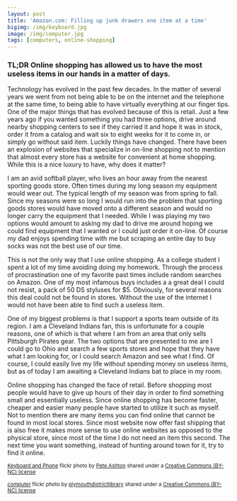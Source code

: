 ```yaml
---
layout: post
title: 'Amazon.com: Filling up junk drawers one item at a time'
bigimg: /img/keyboard.jpg
image: /img/computer.jpg
tags: [computers, online-shopping]
---
```


### TL;DR Online shopping has allowed us to have the most useless items in our hands in a matter of days.




Technology has evolved in the past few decades. In the matter of several years we went from not being able to be on the internet and the telephone at the same time, to being able to have virtually everything at our finger tips. One of the major things that has evolved because of this is retail. Just a few years ago if you wanted something you had three options, drive around nearby shopping centers to see if they carried it and hope it was in stock, order it from a catalog and wait six to eight weeks for it to come in, or simply go without said item. Luckily things have changed. There have been an explosion of websites that specialize in on-line shopping not to mention that almost every store has a website for convenient at home shopping. While this is a nice luxury to have, why does it matter?

I am an avid softball player, who lives an hour away from the nearest sporting goods store. Often times during my long season my equipment would wear out. The typical length of my season was from spring to fall. Since my seasons were so long I would run into the problem that sporting goods stores would have moved onto a different season and would no longer carry the equipment that I needed. While I was playing my two options would amount to asking my dad to drive me around hoping we could find equipment that I wanted or I could just order it on-line. Of course my dad enjoys spending time with me but scraping an entire day to buy socks was not the best use of our time.

This is not the only way that I use online shopping. As a college student I spent a lot of my time avoiding doing my homework. Through the process of procrastination one of my favorite past times include random searches on Amazon. One of my most infamous buys includes a a great deal I could not resist, a pack of 50 DS styluses for $5. Obviously, for several reasons this deal could not be found in stores. Without the use of the internet I would not have been able to find such a useless item.

One of my biggest problems is that I support a sports team outside of its region. I am a Cleveland Indians fan, this is unfortunate for a couple reasons, one of which is that where I am from an area that only sells Pittsburgh Pirates gear. The two options that are presented to me are I could go to Ohio and search a few sports stores and hope that they have what I am looking for, or I could search Amazon and see what I find. Of course, I could easily live my life without spending money on useless items, but as of today I am awaiting a Cleveland Indians bat to place in my room.

Online shopping has changed the face of retail. Before shopping most people would have to give up hours of their day in order to find something small and essentially useless. Since online shopping has become faster, cheaper and easier many people have started to utilize it such as myself. Not to mention there are many items you can find online that cannot be found in most local stores. Since most website now offer fast shipping that is also free it makes more sense to use online websites as opposed to the physical store, since most of the time I do not need an item this second. The next time you want something, instead of hunting around town for it, try to find it online.



<small> <a title="Keyboard and Phone"  href="https://flickr.com/photos/peteashton/6674301095">Keyboard and Phone</a> flickr photo by <a href="https://flickr.com/people/peteashton">Pete Ashton</a> shared under a <a href="https://creativecommons.org/licenses/by-nc/2.0/">Creative Commons (BY-NC) license</a> </small>

<small> <a title="computer" href="https://flickr.com/photos/plymouth-district-library/5244742145">computer</a> flickr photo by <a href="https://flickr.com/people/plymouth-district-library">plymouthdistrictlibrary</a> shared under a <a href="https://creativecommons.org/licenses/by-nc/2.0/">Creative Commons (BY-NC) license</a> </small>
